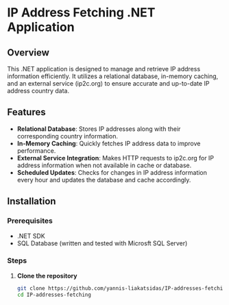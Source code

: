 # IP Address Fetching .NET Application

## Overview
This .NET application is designed to manage and retrieve IP address information efficiently. It utilizes a relational database, in-memory caching, and an external service (ip2c.org) to ensure accurate and up-to-date IP address country data.

## Features
- **Relational Database**: Stores IP addresses along with their corresponding country information.
- **In-Memory Caching**: Quickly fetches IP address data to improve performance.
- **External Service Integration**: Makes HTTP requests to ip2c.org for IP address information when not available in cache or database.
- **Scheduled Updates**: Checks for changes in IP address information every hour and updates the database and cache accordingly.

## Installation

### Prerequisites
- .NET SDK
- SQL Database (written and tested with Microsft SQL Server)

### Steps
1. **Clone the repository**
   ```sh
   git clone https://github.com/yannis-liakatsidas/IP-addresses-fetching.git
   cd IP-addresses-fetching
